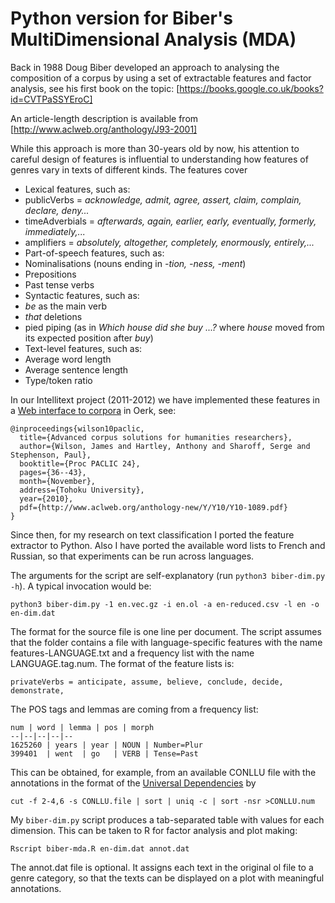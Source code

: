 # Python version for Biber's MultiDimensional Analysis (MDA)

Back in 1988 Doug Biber developed an approach to analysing the composition of a corpus by using a set of extractable features and factor analysis, see his first book on the topic:
[https://books.google.co.uk/books?id=CVTPaSSYEroC]

An article-length description is available from [http://www.aclweb.org/anthology/J93-2001]

While this approach is more than 30-years old by now, his attention to careful design of features is influential to understanding how features of genres vary in texts of different kinds.  The features cover

* Lexical features, such as:
 * publicVerbs = *acknowledge, admit, agree, assert, claim, complain, declare, deny...*
 * timeAdverbials  = *afterwards, again, earlier, early, eventually, formerly, immediately,...*
 * amplifiers = *absolutely, altogether, completely, enormously, entirely,...*
* Part-of-speech features, such as:
 * Nominalisations (nouns ending in *-tion, -ness, -ment*)
 * Prepositions
 * Past tense verbs
* Syntactic features, such as:
 * *be* as the main verb
 * *that* deletions
 * pied piping (as in *Which house did she buy ...?* where *house* moved from its expected position after *buy*)
* Text-level features, such as:
 * Average word length
 * Average sentence length
 * Type/token ratio

In our Intellitext project (2011-2012) we have implemented these features in a [Web interface to corpora](http://corpus.leeds.ac.uk/it/) in Oerk, see:
```
@inproceedings{wilson10paclic,
  title={Advanced corpus solutions for humanities researchers},
  author={Wilson, James and Hartley, Anthony and Sharoff, Serge and Stephenson, Paul},
  booktitle={Proc PACLIC 24},
  pages={36--43},
  month={November},
  address={Tohoku University},
  year={2010},
  pdf={http://www.aclweb.org/anthology-new/Y/Y10/Y10-1089.pdf}
}
```

Since then, for my research on text classification I ported the feature extractor to Python.  Also I have ported the available word lists to French and Russian, so that experiments can be run across languages.

The arguments for the script are self-explanatory (run `python3 biber-dim.py -h`).  A typical invocation would be:

`python3 biber-dim.py -1 en.vec.gz -i en.ol -a en-reduced.csv -l en -o en-dim.dat`

The format for the source file is one line per document.  The script assumes that the folder contains a file with language-specific features with the name features-LANGUAGE.txt and a frequency list with the name LANGUAGE.tag.num.  The format of the feature lists is:
```
privateVerbs = anticipate, assume, believe, conclude, decide, demonstrate,
```

The POS tags and lemmas are coming from a frequency list:
```
num | word | lemma | pos | morph
--|--|--|--|--
1625260 | years | year | NOUN | Number=Plur  
399401  | went  | go   | VERB | Tense=Past
```

This can be obtained, for example, from an available CONLLU file with the annotations in the format of the [Universal Dependencies](http://universaldependencies.org) by

`cut -f 2-4,6 -s CONLLU.file | sort | uniq -c | sort -nsr >CONLLU.num`


My `biber-dim.py` script produces a tab-separated table with values for each dimension.  This can be taken to R for factor analysis and plot making:

`Rscript biber-mda.R en-dim.dat annot.dat`

The annot.dat file is optional.  It assigns each text in the original ol file to a genre category, so that the texts can be displayed on a plot with meaningful annotations.
